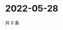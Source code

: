 # 2022-05-28

共 0 条

<!-- BEGIN WEIBO -->
<!-- 最后更新时间 Sat May 28 2022 21:17:52 GMT+0800 (China Standard Time) -->

<!-- END WEIBO -->
